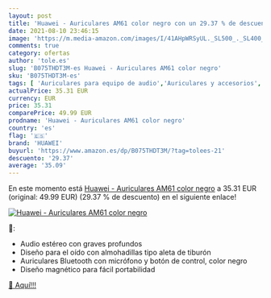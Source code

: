 ```yaml
---
layout: post
title: 'Huawei - Auriculares AM61 color negro con un 29.37 % de descuento'
date: 2021-08-10 23:46:15
image: 'https://m.media-amazon.com/images/I/41AHpWRSyUL._SL500_._SL400_.jpg'
comments: true
category: ofertas
author: 'tole.es'
slug: 'B075THDT3M-es Huawei - Auriculares AM61 color negro'
sku: 'B075THDT3M-es'
tags: [ 'Auriculares para equipo de audio','Auriculares y accesorios','Electrónica','auriculares','huawei', ]
actualPrice: 35.31 EUR
currency: EUR
price: 35.31
comparePrice: 49.99 EUR
prodname: 'Huawei - Auriculares AM61 color negro'
country: 'es'
flag: '🇪🇸'
brand: 'HUAWEI'
buyurl: 'https://www.amazon.es/dp/B075THDT3M/?tag=tolees-21'
descuento: '29.37'
average: '35.09'
---
```


En este momento está [Huawei - Auriculares AM61 color negro](https://www.amazon.es/dp/B075THDT3M/?tag=tolees-21) a 35.31 EUR (original: 49.99 EUR) (29.37 %  de descuento) en el siguiente enlace!

[![Huawei - Auriculares AM61 color negro](https://m.media-amazon.com/images/I/41AHpWRSyUL._SL500_._SL400_.jpg)](https://www.amazon.es/dp/B075THDT3M/?tag=tolees-21)

🔎:

- Audio estéreo con graves profundos
- Diseño para el oído con almohadillas tipo aleta de tiburón
- Auriculares Bluetooth con micrófono y botón de control, color negro
- Diseño magnético para fácil portabilidad

[🛒 Aquí!!!](https://www.amazon.es/dp/B075THDT3M/?tag=tolees-21)
